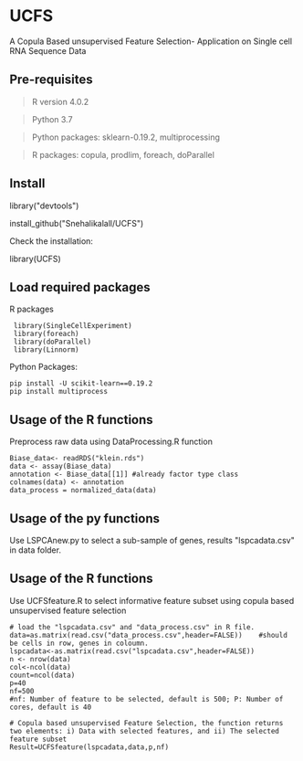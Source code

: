 # UCFS

A Copula Based unsupervised Feature Selection- Application on Single cell RNA Sequence Data

## Pre-requisites

> R version  4.0.2

> Python 3.7

> Python packages: sklearn-0.19.2, multiprocessing

> R packages: copula, prodlim, foreach, doParallel

## Install
library("devtools")

install_github("Snehalikalall/UCFS")

Check the installation:

library(UCFS)

## Load required packages

R packages

     library(SingleCellExperiment)
     library(foreach)
     library(doParallel)
     library(Linnorm)

Python Packages: 
 
    pip install -U scikit-learn==0.19.2
    pip install multiprocess



## Usage of the R functions

Preprocess raw data using DataProcessing.R function

    Biase_data<- readRDS("klein.rds")
    data <- assay(Biase_data) 
    annotation <- Biase_data[[1]] #already factor type class
    colnames(data) <- annotation
    data_process = normalized_data(data)

## Usage of the py functions

Use LSPCAnew.py to select a sub-sample of genes, results "lspcadata.csv" in data folder.

## Usage of the R functions

Use UCFSfeature.R to select informative feature subset using copula based unsupervised feature selection

    # load the "lspcadata.csv" and "data_process.csv" in R file.  
    data=as.matrix(read.csv("data_process.csv",header=FALSE))    #should be cells in row, genes in coloumn.
    lspcadata<-as.matrix(read.csv("lspcadata.csv",header=FALSE))
    n <- nrow(data)
    col<-ncol(data)
    count=ncol(data)
    p=40
    nf=500
    #nf: Number of feature to be selected, default is 500; P: Number of cores, default is 40

    # Copula based unsupervised Feature Selection, the function returns two elements: i) Data with selected features, and ii) The selected feature subset
    Result=UCFSfeature(lspcadata,data,p,nf)
    
   
